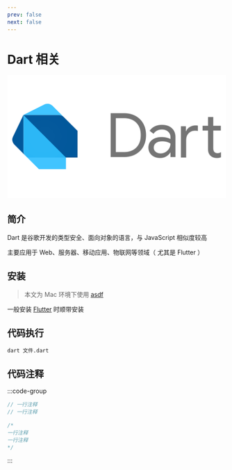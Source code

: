 ```yaml
---
prev: false
next: false
---
```


# Dart 相关

![](/images/dart.webp)

## 简介

Dart 是谷歌开发的类型安全、面向对象的语言，与 JavaScript 相似度较高

主要应用于 Web、服务器、移动应用、物联网等领域（ 尤其是 Flutter ）

## 安装

> 本文为 Mac 环境下使用 [asdf](../../dev-tools/asdf/index.md)

一般安装 [Flutter](../cross-device/flutter/index.md) 时顺带安装

## 代码执行

```shell
dart 文件.dart
```

## 代码注释

:::code-group

```dart [单行注释]
// 一行注释
// 一行注释
```

```dart [多行注释]
/*
一行注释
一行注释
*/
```

:::
